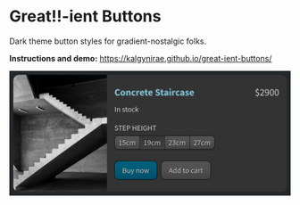 # Great‼-ient Buttons

Dark theme button styles for gradient-nostalgic folks.

**Instructions and demo:** https://kalgynirae.github.io/great-ient-buttons/

![Screenshot of the Product Card Sample from the demo page](screenshots/product-card-sample.png)
